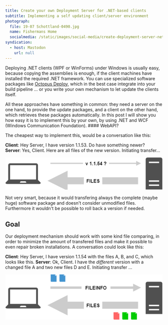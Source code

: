 ```yaml
---
title: Create your own Deployment Server for .NET-based clients
subtitle: Implementing a self updating client/server environment
photograph:
  file: 19-07 Schottland-0490.jpg
  name: Fishermans Home
  socialmedia: /static/images/social-media/create-deployment-server-net-based-clients.png
syndication:
  - host: Mastodon
    url: null
---
```

Deploying .NET clients (WPF or WinForms) under Windows is usually easy, because copying the assemblies is enough, if the client machines have installed the required .NET framework. You can use specialized software packages like [Octopus Deploy](https://octopus.com/), which in the best case integrate into your build pipeline ... or you write your own mechanism to let update the clients itself.

All these approaches have something in common: they need a server on the one hand, to provide the update packages, and a client on the other hand, which retrieves these packages automatically. In this post I will show you how easy it is to implement this by your own, by using .NET and WCF (Windows Communication Foundation). #### WebAPI?

<!-- more -->

The cheapest way to implement this, would be a conversation like this:

**Client**: Hey Server, I have version 1.1.53. Do have something newer?  
**Server**: Yes, Client. Here are all files of the new version. Initiating transfer...

![Simple Deployment](Create-your-own-Deployment-Server-for-NET-based-clients/deploy-server-1.png)

Not very smart, because it would transfering always the complete (maybe huge) software package and doesn't consider unmodified files. Furthermore it wouldn't be possible to roll back a version if needed.

## Goal

Our deployment mechanism should work with some kind file comparing, in order to minimize the amount of transfered files and make it possible to even repair broken installations. A conversation could look like this:

**Client**: Hey Server, I have version 1.1.54 with the files A, B, and C, which looks like this.
**Server**: Ok, Client. I have the *different* version with a changed file A and two new files D and E. Initiating transfer ...

![Smart Deployment](Create-your-own-Deployment-Server-for-NET-based-clients/deploy-server-2.png)
